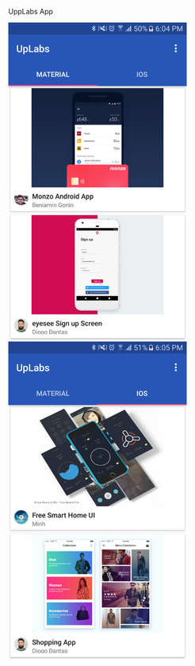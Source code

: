 UppLabs App


<img src="./screenshot1.png" height="640" />
<img src="./screenshot2.png" height="640" />

